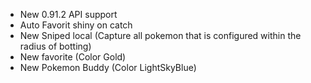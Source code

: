 - New 0.91.2 API support
- Auto Favorit shiny on catch
- New Sniped local (Capture all pokemon that is configured within the radius of botting)
- New favorite (Color Gold)
- New Pokemon Buddy (Color LightSkyBlue)
